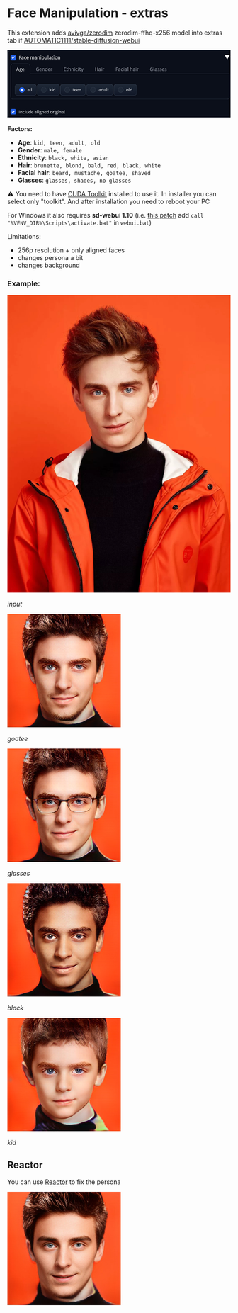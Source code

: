 # Face Manipulation - extras

This extension adds [avivga/zerodim](https://github.com/avivga/zerodim) zerodim-ffhq-x256 model into extras tab if [AUTOMATIC1111/stable-diffusion-webui](https://github.com/AUTOMATIC1111/stable-diffusion-webui)

![](/images/ui.jpg)

**Factors:**
- **Age**: `kid, teen, adult, old`
- **Gender**: `male, female`
- **Ethnicity**: `black, white, asian`
- **Hair**: `brunette, blond, bald, red, black, white`
- **Facial hair**: `beard, mustache, goatee, shaved`
- **Glasses**: `glasses, shades, no glasses`

⚠️ You need to have [CUDA Toolkit](https://developer.nvidia.com/cuda-downloads) installed to use it. In installer you can select only "toolkit". And after installation you need to reboot your PC

For Windows it also requires **sd-webui 1.10** (i.e. [this patch](https://github.com/AUTOMATIC1111/stable-diffusion-webui/pull/16231/files) add `call "%VENV_DIR%\Scripts\activate.bat"` in `webui.bat`)

Limitations:
- 256p resolution + only aligned faces
- changes persona a bit
- changes background

### Example:
![](/images/input.jpg)

*input*

![](/images/goatee.jpg)

*goatee*

![](/images/glasses.jpg)

*glasses*

![](/images/black.jpg)

*black*

![](/images/kid.jpg)

*kid*


## Reactor

You can use [Reactor](https://github.com/Gourieff/sd-webui-reactor) to fix the persona

![](/images/reactor.jpg)

